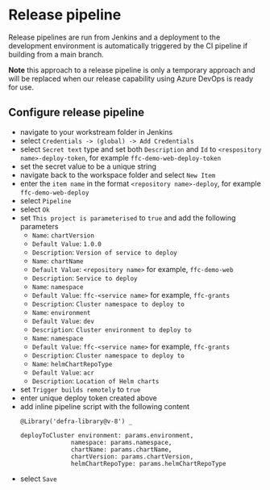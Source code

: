 # Release pipeline

Release pipelines are run from Jenkins and a deployment to the development environment is automatically triggered by the CI pipeline if building from a main branch.

**Note** this approach to a release pipeline is only a temporary approach and will be replaced when our release capability using Azure DevOps is ready for use.

## Configure release pipeline

- navigate to your workstream folder in Jenkins
- select `Credentials -> (global) -> Add Credentials`
- select `Secret text` type and set both `Description` and `Id` to `<respository name>-deploy-token`, for example `ffc-demo-web-deploy-token`
- set the secret value to be a unique string
- navigate back to the workspace folder and select `New Item`
- enter the `item name` in the format `<repository name>-deploy`, for example `ffc-demo-web-deploy`
- select `Pipeline`
- select `Ok`
- set `This project is parameterised` to `true` and add the following parameters
  - `Name`: `chartVersion`
  - `Default Value`: `1.0.0`
  - `Description`: `Version of service to deploy`  
  - `Name`: `chartName`
  - `Default Value`: `<repository name>` for example, `ffc-demo-web`
  - `Description`: `Service to deploy`
  - `Name`: `namespace`
  - `Default Value`: `ffc-<service name>` for example, `ffc-grants`
  - `Description`: `Cluster namespace to deploy to`
  - `Name`: `environment`
  - `Default Value`: `dev`
  - `Description`: `Cluster environment to deploy to`
  - `Name`: `namespace`
  - `Default Value`: `ffc-<service name>` for example, `ffc-grants`
  - `Description`: `Cluster namespace to deploy to`
  - `Name`: `helmChartRepoType`
  - `Default Value`: `acr`
  - `Description`: `Location of Helm charts`
- set `Trigger builds remotely` to `true`
- enter unique deploy token created above
- add inline pipeline script with the following content
  ```
  @Library('defra-library@v-8') _

  deployToCluster environment: params.environment, 
                namespace: params.namespace, 
                chartName: params.chartName, 
                chartVersion: params.chartVersion,
                helmChartRepoType: params.helmChartRepoType
  ```
- select `Save`
